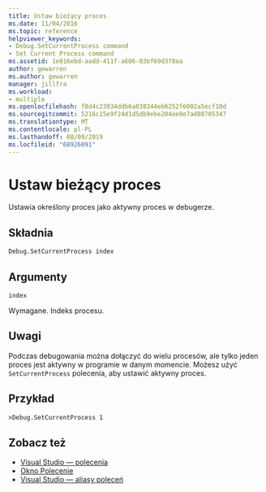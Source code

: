 ```yaml
---
title: Ustaw bieżący proces
ms.date: 11/04/2016
ms.topic: reference
helpviewer_keywords:
- Debug.SetCurrentProcess command
- Set Current Process command
ms.assetid: 1e016ebd-aadd-411f-a606-03bf69d3f8aa
author: gewarren
ms.author: gewarren
manager: jillfra
ms.workload:
- multiple
ms.openlocfilehash: f8d4c23934ddb6a838344eb6252f6002a5ecf10d
ms.sourcegitcommit: 5216c15e9f24d1d5db9ebe204ee0e7ad08705347
ms.translationtype: MT
ms.contentlocale: pl-PL
ms.lasthandoff: 08/09/2019
ms.locfileid: "68926091"
---
```

# <a name="set-current-process"></a>Ustaw bieżący proces
Ustawia określony proces jako aktywny proces w debugerze.

## <a name="syntax"></a>Składnia

```cmd
Debug.SetCurrentProcess index
```

## <a name="arguments"></a>Argumenty
`index`

Wymagane. Indeks procesu.

## <a name="remarks"></a>Uwagi
Podczas debugowania można dołączyć do wielu procesów, ale tylko jeden proces jest aktywny w programie w danym momencie. Możesz użyć `SetCurrentProcess` polecenia, aby ustawić aktywny proces.

## <a name="example"></a>Przykład

```cmd
>Debug.SetCurrentProcess 1
```

## <a name="see-also"></a>Zobacz też

- [Visual Studio — polecenia](../../ide/reference/visual-studio-commands.md)
- [Okno Polecenie](../../ide/reference/command-window.md)
- [Visual Studio — aliasy poleceń](../../ide/reference/visual-studio-command-aliases.md)